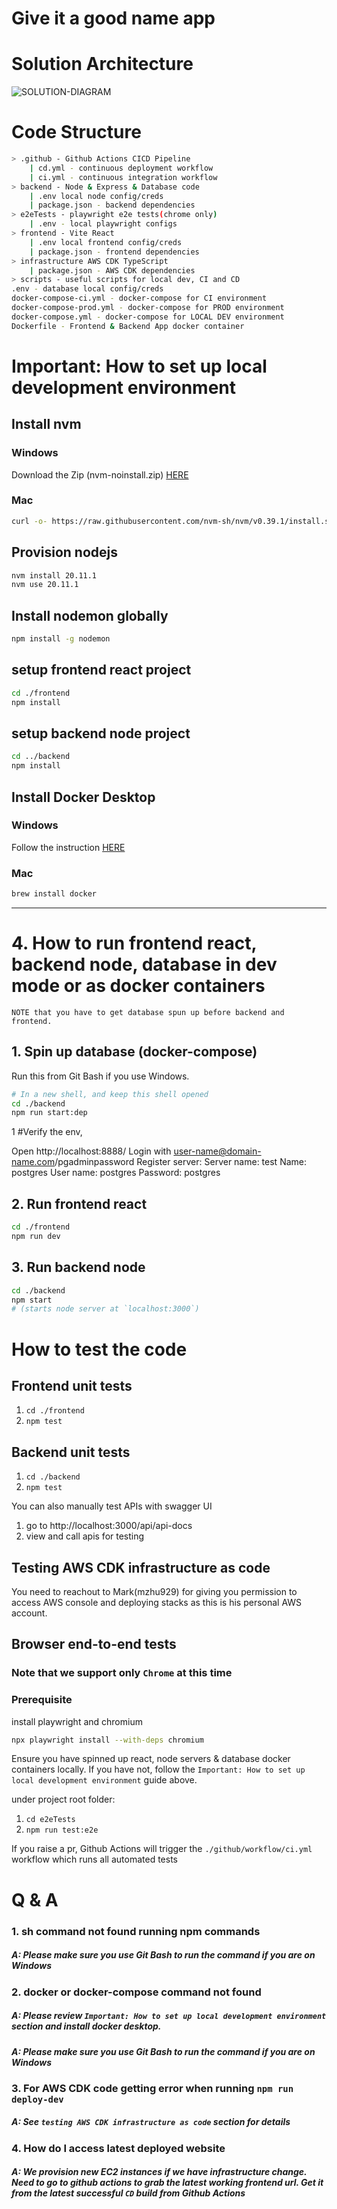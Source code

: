 # Give it a good name app

# Solution Architecture

![SOLUTION-DIAGRAM](https://github.com/user-attachments/assets/3fd86ea3-6f87-4174-8391-a50ae3529819)

# Code Structure

```bash
> .github - Github Actions CICD Pipeline
    | cd.yml - continuous deployment workflow
    | ci.yml - continuous integration workflow
> backend - Node & Express & Database code
    | .env local node config/creds
    | package.json - backend dependencies
> e2eTests - playwright e2e tests(chrome only)
    | .env - local playwright configs
> frontend - Vite React
    | .env local frontend config/creds
    | package.json - frontend dependencies
> infrastructure AWS CDK TypeScript
    | package.json - AWS CDK dependencies
> scripts - useful scripts for local dev, CI and CD
.env - database local config/creds
docker-compose-ci.yml - docker-compose for CI environment
docker-compose-prod.yml - docker-compose for PROD environment
docker-compose.yml - docker-compose for LOCAL DEV environment
Dockerfile - Frontend & Backend App docker container
```

# Important: How to set up local development environment

## Install nvm

### Windows

Download the Zip (nvm-noinstall.zip)
[HERE](https://github.com/coreybutler/nvm-windows/releases)

### Mac

```bash
curl -o- https://raw.githubusercontent.com/nvm-sh/nvm/v0.39.1/install.sh | bash
```

## Provision nodejs

```bash
nvm install 20.11.1
nvm use 20.11.1
```

## Install nodemon globally

```bash
npm install -g nodemon
```

## setup frontend react project

```bash
cd ./frontend
npm install
```

## setup backend node project

```bash
cd ../backend
npm install
```

## Install Docker Desktop

### Windows

Follow the instruction [HERE](https://docs.docker.com/desktop/install/windows-install/#:~:text=Download%20the%20installer%20using%20the,Program%20Files%5CDocker%5CDocker%20)

### Mac

```bash
brew install docker
```

---

# 4. How to run frontend react, backend node, database in dev mode or as docker containers

`NOTE that you have to get database spun up before backend and frontend.`

## 1. Spin up database (docker-compose)

Run this from Git Bash if you use Windows.

```bash
# In a new shell, and keep this shell opened
cd ./backend
npm run start:dep
```
1
#Verify the env,

Open http://localhost:8888/ Login with user-name@domain-name.com/pgadminpassword
Register server:
Server name: test
Name: postgres
User name: postgres
Password: postgres

## 2. Run frontend react

```bash
cd ./frontend
npm run dev
```

## 3. Run backend node

```bash
cd ./backend
npm start
# (starts node server at `localhost:3000`)
```

# How to test the code

## Frontend unit tests

1. `cd ./frontend`
2. `npm test`

## Backend unit tests

1. `cd ./backend`
2. `npm test`

You can also manually test APIs with swagger UI

1. go to http://localhost:3000/api/api-docs
2. view and call apis for testing

## Testing AWS CDK infrastructure as code

You need to reachout to Mark(mzhu929) for giving you permission to access AWS console and deploying stacks as this is his personal AWS account.

## Browser end-to-end tests

### Note that we support only `Chrome` at this time

### Prerequisite

install playwright and chromium

```bash
npx playwright install --with-deps chromium
```

Ensure you have spinned up react, node servers & database docker containers locally. If you have not, follow the `Important: How to set up local development environment` guide above.

under project root folder:

1. `cd e2eTests`
2. `npm run test:e2e`

If you raise a pr, Github Actions will trigger the `./github/workflow/ci.yml` workflow which runs all automated tests

# Q & A

### 1. sh command not found running npm commands

##### A: Please make sure you use Git Bash to run the command if you are on Windows

### 2. docker or docker-compose command not found

##### A: Please review `Important: How to set up local development environment` section and install docker desktop.

##### A: Please make sure you use Git Bash to run the command if you are on Windows

### 3. For AWS CDK code getting error when running `npm run deploy-dev`

##### A: See `testing AWS CDK infrastructure as code` section for details

### 4. How do I access latest deployed website

##### A: We provision new EC2 instances if we have infrastructure change. Need to go to github actions to grab the latest working frontend url. Get it from the latest successful `CD` build from Github Actions
